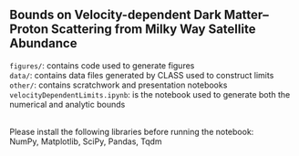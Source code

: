 Bounds on Velocity-dependent Dark Matter–Proton Scattering from Milky Way Satellite Abundance
------------------------------

`figures/`: contains code used to generate figures<br>
`data/`: contains data files generated by CLASS used to construct limits<br>
`other/`: contains scratchwork and presentation notebooks<br>
`velocityDependentLimits.ipynb`: is the notebook used to generate both the numerical and analytic bounds<br><br>

Please install the following libraries before running the notebook:<br>
NumPy, Matplotlib, SciPy, Pandas, Tqdm 
